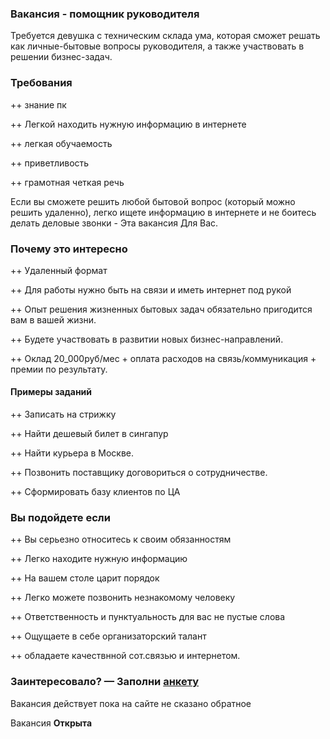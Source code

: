 
### Вакансия - помощник руководителя
Требуется девушка с техническим склада ума, которая
сможет решать как личные-бытовые вопросы руководителя, а также
участвовать в решении бизнес-задач.

### Требования

++ знание пк

++ Легкой находить нужную информацию в интернете

++ легкая обучаемость

++ приветливость

++ грамотная четкая речь

Если вы сможете решить любой бытовой вопрос (который можно решить удаленно), 
легко ищете информацию в интернете
и не боитесь делать деловые звонки - Эта вакансия Для Вас.
 
### Почему это интересно

++ Удаленный формат

++ Для работы нужно быть на связи и иметь интернет под рукой 

++ Опыт решения жизненных бытовых задач обязательно пригодится вам в вашей жизни.

++ Будете участвовать в развитии новых бизнес-направлений.

++ Оклад 20_000руб/мес + оплата расходов на связь/коммуникация + премии по результату.

#### Примеры заданий 

++ Записать на стрижку

++ Найти дешевый билет в сингапур

++ Найти курьера в Москве.

++ Позвонить поставщику договориться о сотрудничестве.

++ Сформировать базу клиентов по ЦА

### Вы подойдете если

++ Вы серьезно относитесь к своим обязанностям

++ Легко находите нужную информацию

++ На вашем столе царит порядок

++ Легко можете позвонить незнакомому человекy

++ Ответственность и пунктуальность для вас не пустые слова

++ Ощущаете в себе организаторский талант

++ обладаете качествнной сот.связью и интернетом.

### Заинтересовало? &mdash; Заполни <a href="http://bit.ly/assistant-vacancy">анкету</a>

Вакансия действует пока на сайте не сказано обратное

Вакансия **Открыта**
